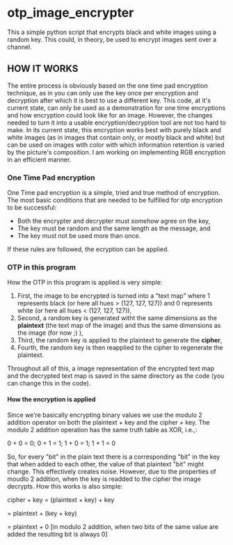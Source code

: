 # otp_image_encrypter
This a simple python script that encrypts black and white images using a random key. This could, in theory, be used to encrypt images sent over a channel.

## HOW IT WORKS
The entire process is obviously based on the one time pad encryption technique, as in you can only use the key once per encryption and decryption after which it is best to use
a different key. This code, at it's current state, can only be used as a demonstration for one time encryptions and how encryption could look like for an image. However, the changes needed to turn it into a usable encryption/decryption tool are not too hard to make.
In its current state, this encryption works best with purely black and white images (as in images that contain only, or mostly black and white) but can be used on images with color with which information retention is varied by the picture's composition. I am working on implementing RGB encryption in an efficient manner. 
### One Time Pad encryption
One Time pad encryption is a simple, tried and true method of encryption. The most basic conditions that are needed to be fulfilled for otp encryption to be successful:
* Both the encrypter and decrypter must *somehow* agree on the key,
* The key must be random and the same length as the message, and
* The key must not be used more than once.

If these rules are followed, the ecryption can be applied.
### OTP in this program
How the OTP in this program is applied is very simple:
1. First, the image to be encrypted is turned into a "text map" where 1 represents black (or here all hues > (127, 127, 127)) and 0 represents white (or here all hues < (127, 127, 127)),
1. Second, a random key is generated witht the same dimensions as the **plaintext** (the text map of the image) and thus the same dimensions as the image (for now ;) ),
1. Third, the random key is applied to the plaintext to generate the **cipher**,
1. Fourth, the random key is then reapplied to the cipher to regenerate the plaintext.

Throughout all of this, a image representation of the encrypted text map and the decrypted text map is saved in the same directory as the code (you can change this in the code).

#### How the encryption is applied
Since we're basically encrypting binary values we use the modulo 2 addition operator on both the plaintext + key and the cipher + key. The modulo 2 addition operation has the same
truth table as XOR, i.e.,:

  0 + 0 = 0; 0 + 1 = 1; 1 + 0 = 1; 1 + 1 = 0 
  
So, for every "bit" in the plain text there is a corresponding "bit" in the key that when added to each other, the value of that plaintext "bit" might change. This effectively creates noise. However, due to the properties of moudlo 2 addition, when the key is readded to the cipher the image decrypts. How this works is also simple:
 
 cipher + key = (plaintext + key) + key
               
 = plaintext + (key + key)
 
 = plaintext + 0 [in modulo 2 addition, when two bits of the same value are added the resulting bit is always 0]
               
